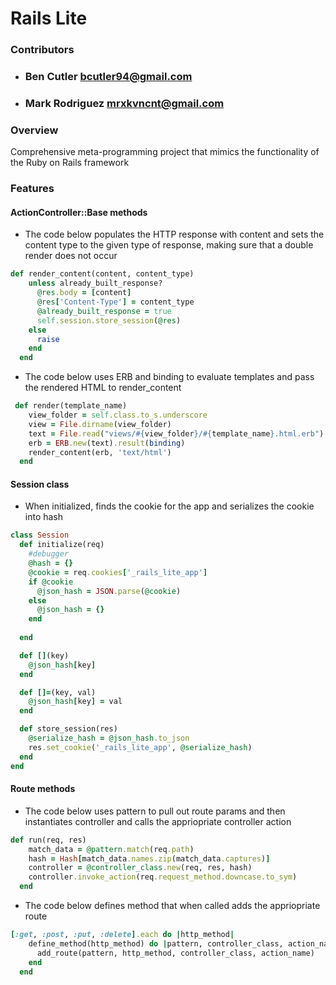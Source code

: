 # Rails Lite
### Contributors 
 * ### Ben Cutler bcutler94@gmail.com
 * ### Mark Rodriguez mrxkvncnt@gmail.com
 
### Overview

Comprehensive meta-programming project that mimics the functionality of the Ruby on Rails framework

### Features

#### ActionController::Base methods

* The code below populates the HTTP response with content and sets the content type to the given type of response, making sure that a double render does not occur

```ruby
def render_content(content, content_type)
    unless already_built_response?
      @res.body = [content]
      @res['Content-Type'] = content_type
      @already_built_response = true
      self.session.store_session(@res)
    else
      raise
    end
  end
```

* The code below uses ERB and binding to evaluate templates and pass the rendered HTML to render_content

```ruby
 def render(template_name)
    view_folder = self.class.to_s.underscore
    view = File.dirname(view_folder)
    text = File.read("views/#{view_folder}/#{template_name}.html.erb")
    erb = ERB.new(text).result(binding)
    render_content(erb, 'text/html')
  end
```

#### Session class

* When initialized, finds the cookie for the app and serializes the cookie into hash

```ruby
class Session
  def initialize(req)
    #debugger
    @hash = {}
    @cookie = req.cookies['_rails_lite_app']
    if @cookie
      @json_hash = JSON.parse(@cookie)
    else
      @json_hash = {}
    end
    
  end

  def [](key)
    @json_hash[key]
  end

  def []=(key, val)
    @json_hash[key] = val
  end

  def store_session(res)
    @serialize_hash = @json_hash.to_json
    res.set_cookie('_rails_lite_app', @serialize_hash)
  end
end
```

#### Route methods

* The code below uses pattern to pull out route params and then instantiates controller and calls the appriopriate controller action

```ruby
def run(req, res)
    match_data = @pattern.match(req.path)
    hash = Hash[match_data.names.zip(match_data.captures)]
    controller = @controller_class.new(req, res, hash)
    controller.invoke_action(req.request_method.downcase.to_sym)
  end
```

* The code below defines method that when called adds the appriopriate route

```ruby
[:get, :post, :put, :delete].each do |http_method|
    define_method(http_method) do |pattern, controller_class, action_name|
      add_route(pattern, http_method, controller_class, action_name)
    end
  end
```
